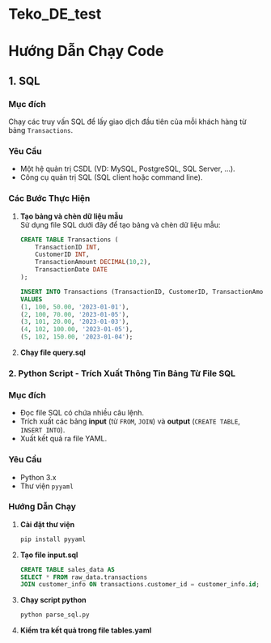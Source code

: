 # Teko_DE_test

# Hướng Dẫn Chạy Code

## 1. SQL

### Mục đích
Chạy các truy vấn SQL để lấy giao dịch đầu tiên của mỗi khách hàng từ bảng `Transactions`.

### Yêu Cầu
- Một hệ quản trị CSDL (VD: MySQL, PostgreSQL, SQL Server, …).
- Công cụ quản trị SQL (SQL client hoặc command line).

### Các Bước Thực Hiện
1. **Tạo bảng và chèn dữ liệu mẫu**  
   Sử dụng file SQL dưới đây để tạo bảng và chèn dữ liệu mẫu:
   ```sql
   CREATE TABLE Transactions (
       TransactionID INT,
       CustomerID INT,
       TransactionAmount DECIMAL(10,2),
       TransactionDate DATE
   );

   INSERT INTO Transactions (TransactionID, CustomerID, TransactionAmount, TransactionDate)
   VALUES
   (1, 100, 50.00, '2023-01-01'),
   (2, 100, 70.00, '2023-01-05'),
   (3, 101, 20.00, '2023-01-03'),
   (4, 102, 100.00, '2023-01-05'),
   (5, 102, 150.00, '2023-01-04'); 
2. **Chạy file query.sql**

### 2. Python Script - Trích Xuất Thông Tin Bảng Từ File SQL

### Mục đích
- Đọc file SQL có chứa nhiều câu lệnh.
- Trích xuất các bảng **input** (từ `FROM`, `JOIN`) và **output** (`CREATE TABLE`, `INSERT INTO`).
- Xuất kết quả ra file YAML.

### Yêu Cầu
- Python 3.x
- Thư viện `pyyaml`

### Hướng Dẫn Chạy

1. **Cài đặt thư viện**  
   ```bash
   pip install pyyaml
2. **Tạo file input.sql**
   ```sql
   CREATE TABLE sales_data AS
   SELECT * FROM raw_data.transactions
   JOIN customer_info ON transactions.customer_id = customer_info.id;
3. **Chạy script python**
   ```python
   python parse_sql.py
4. **Kiểm tra kết quả trong file tables.yaml**
